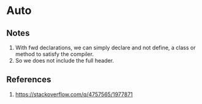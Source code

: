 # Auto

## Notes
1. With fwd declarations, we can simply declare and not define, a class or method to satisfy the compiler.
2. So we does not include the full header. 


## References

1. https://stackoverflow.com/q/4757565/1977871

